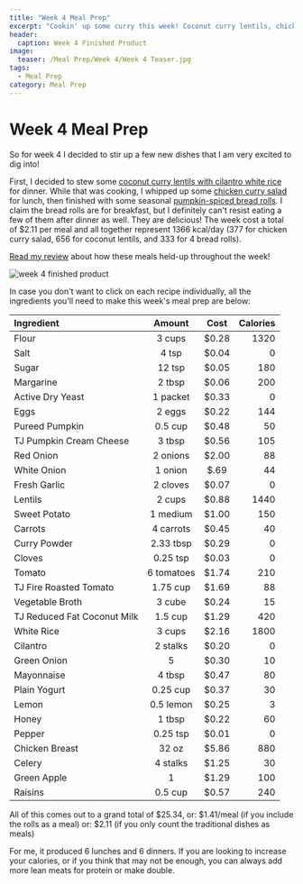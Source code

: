 ```yaml
---
title: "Week 4 Meal Prep"
excerpt: "Cookin' up some curry this week! Coconut curry lentils, chicken curry salad, and pumpkin rolls"
header:
  caption: Week 4 Finished Product
image:
  teaser: /Meal Prep/Week 4/Week 4 Teaser.jpg
tags: 
  - Meal Prep
category: Meal Prep
---
```


# Week 4 Meal Prep

So for week 4 I decided to stir up a few new dishes that I am very excited to dig into!

First, I decided to stew some [coconut curry lentils with cilantro white rice](/recipe/CoconutCurryLentils/ "Coconut Curry Lentils") for dinner. While that was cooking, I whipped up some [chicken curry salad](/recipe/ChickenCurrySalad/ "Chicken Curry Salad") for lunch, then finished with some seasonal [pumpkin-spiced bread rolls](/recipe/PumpkinRolls/ "Pumpkin Spiced Bread Rolls"). I claim the bread rolls are for breakfast, but I definitely can't resist eating a few of them after dinner as well. They are delicious! The week cost a total of $2.11 per meal and all together represent 1366 kcal/day (377 for chicken curry salad, 656 for coconut lentils, and 333 for 4 bread rolls).

[Read my review](https://underwriteyourlife.github.io/meal%20prep/Week4Evaluation/) about how these meals held-up throughout the week!

![week 4 finished product](https://github.com/underwriteyourlife/underwriteyourlife.github.io/blob/master/images/Meal%20Prep/Week%204/Week%204%20Finished%20Product.jpg?raw=true "Week 4 Finished Meal Prep")

In case you don't want to click on each recipe individually, all the ingredients you'll need to make this week's meal prep are below:

**Ingredient** | **Amount** | **Cost** |   **Calories**
|:------------- |:-------------:| :-----:|   -----:|
Flour	|3	cups	| $0.28 |	1320
Salt	|4	tsp	| $0.04 |	0
Sugar	|12	tsp	| $0.05 |	180
Margarine|	2	tbsp	| $0.06 |	200
Active Dry Yeast|	1	packet	| $0.33 |	0
Eggs |	2	eggs|	 $0.22 |	144
Pureed Pumpkin|	0.5	cup	| $0.48 |	50
TJ Pumpkin Cream Cheese	|3	tbsp|	 $0.56 |	105
Red Onion|	2	onions	| $2.00 |	88
White Onion |1 onion |$.69| 44
Fresh Garlic|	2	cloves	| $0.07 |	0
Lentils|	2	cups	| $0.88 |	1440
Sweet Potato	|1	medium|	 $1.00 	|150
Carrots	|4	carrots|	 $0.45 |	40
Curry Powder|	2.33	tbsp|	 $0.29 |	0
Cloves|	0.25	tsp|	 $0.03 |	0
Tomato	|6	tomatoes	| $1.74 |	210
TJ Fire Roasted Tomato|	1.75	cup	| $1.69 |	88
Vegetable Broth|	3	cube|	 $0.24 |	15
TJ Reduced Fat Coconut Milk|	1.5	cup	| $1.29 |	420
White Rice|	3	cups	| $2.16 	|1800
Cilantro	|2	stalks	| $0.20 |	0
Green Onion|	5	|	 $0.30 |	10
Mayonnaise|	4	tbsp	| $0.47 |	80
Plain Yogurt|	0.25	cup	| $0.37 	|30
Lemon|	0.5	lemon	| $0.25 |	3
Honey	|1	tbsp	| $0.22 |	60
Pepper|	0.25	tsp	| $0.01 |	0
Chicken Breast|	32	oz	| $5.86 |	880
Celery|	4	stalks	| $1.25 |	30
Green Apple|	1	|	 $1.29 |	100
Raisins	|0.5	cup|	 $0.57 |	240

All of this comes out to a grand total of $25.34, or:
$1.41/meal (if you include the rolls as a meal) or:
$2.11 (if you only count the traditional dishes as meals)

For me, it produced 6 lunches and 6 dinners. If you are looking to increase your calories, or if you think that may not be enough, you can always add more lean meats for protein or make double. 


